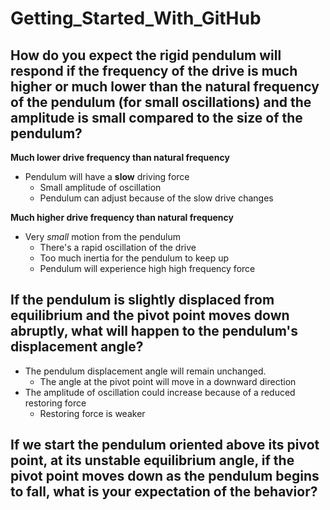 # Getting_Started_With_GitHub

## How do you expect the rigid pendulum will respond if the frequency of the drive is much higher or much lower than the natural frequency of the pendulum (for small oscillations) and the amplitude is small compared to the size of the pendulum?
**Much lower drive frequency than natural frequency**
  * Pendulum will have a __slow__ driving force
      * Small amplitude of oscillation
      * Pendulum can adjust because of the slow drive changes

**Much higher drive frequency than natural frequency** 
  * Very _small_ motion from the pendulum
    * There's a rapid oscillation of the drive
    * Too much inertia for the pendulum to keep up
    * Pendulum will experience high high frequency force

## If the pendulum is slightly displaced from equilibrium and the pivot point moves down abruptly, what will happen to the pendulum's displacement angle?
  * The pendulum displacement angle will remain unchanged.
    * The angle at the pivot point will move in a downward direction
  * The amplitude of oscillation could increase because of a reduced restoring force
    * Restoring force is weaker


## If we start the pendulum oriented above its pivot point, at its unstable equilibrium angle, if the pivot point moves down as the pendulum begins to fall, what is your expectation of the behavior?







